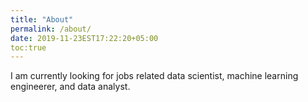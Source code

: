 ```yaml
---
title: "About"
permalink: /about/
date: 2019-11-23EST17:22:20+05:00
toc:true
---
```


I am currently looking for jobs related data scientist, machine learning engineerer, and data analyst.
